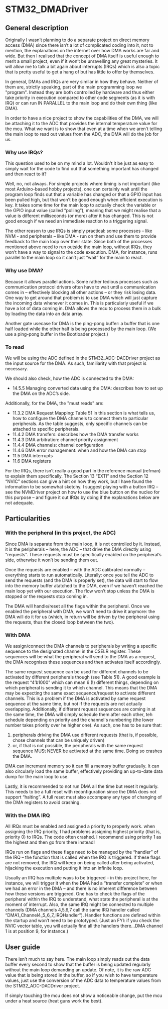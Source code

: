 # STM32_DMADriver

## General description
Originally I wasn’t planning to do a separate project on direct memory access (DMA) since there isn’t a lot of complicated coding into it, not to mention, the explanations on the internet over how DMA works are far and wide. But then I realised that the concept of DMA itself is useful enough to merit a small project, even if it won’t be unravelling any great mysteries. It will allow me to talk a bit again about interrupts (IRQs) which is also a topic that is pretty useful to get a hang of but has little to offer by themselves.

In general, DMAs and IRQs are very similar in how they behave. Neither of them are, strictly speaking, part of the main programming loop we "program". Instead they are both controlled by hardware and thus either take priority in execution compared to other code segments (as it is with IRQ) or can run IN PARALLEL to the main loop and do their own thing (like DMA).

In order to have a nice project to show the capabilities of the DMA, we will be attaching it to the ADC that provides the internal temperature value for the mcu. What we want is to show that even at a time when we aren’t telling the main loop to read out values from the ADC, the DMA will do the job for us.

### Why use IRQs?
This question used to be on my mind a lot. Wouldn’t it be just as easy to simply wait for the code to find out that something important has changed and then react to it?

Well, no, not always. For simple projects where timing is not important (like most Arduino-based hobby projects), one can certainly wait until the program loop finds out that a variable has changed or that a GPIO input has been pulled high, but that won’t be good enough when efficient execution is key. It takes some time for the main loop to actually check the variable or the GPIO input value (called “polling”), meaning that we might realise that a value is different milliseconds (or more) after it has changed. This is not good enough if we need an immediate reaction to a triggering signal.

The other reason to use IRQs is simply practical: some processes – like NVM - and peripherals – like DMA - run on them and use them to provide feedback to the main loop over their state. Since both of the processes mentioned above need to run outside the main loop, without IRQs, they won’t have a way to signal to the code execution. DMA, for instance, runs parallel to the main loop so it can’t just “wait” for the main to react.

### Why use DMA?
Because it allows parallel actions. Some rather tedious processes such as communication protocol drivers often have to wait until a communication comes in – effectively blocking all other actions – or they risk losing data. One way to get around that problem is to use DMA which will just capture the incoming data whenever it comes in. This is particularly useful if we have a lot of data coming in. DMA allows the mcu to process them in a bulk by loading the data into an data array.

Another gate usecase for DMA is the ping-pong buffer: a buffer that is one half loaded while the other half is being processed by the main loop. (We use a ping-pong buffer in the Bootloader project.)

### To read
We will be using the ADC defined in the STM32_ADC-DACDriver project as the input source for the DMA. As such, familiarity with that project is necessary.

We should also check, how the ADC is connected to the DMA:
-	14.5.5 Managing converted data using the DMA: describes how to set up the DMA on the ADC’s side.

Additionally, for the DMA, the "must reads" are:
-	11.3.2 DMA Request Mapping: Table 51 in this section is what tells us, how to configure the DMA channels to connect them to particular peripherals. As the table suggests, only specific channels can be attached to specific peripherals.
-	11.4.2 DMA transfers: describes how the DMA transfer works
-	11.4.3 DMA arbitration: channel priority assignment
-	11.4.4 DMA channels: channel configuration
-	11.4.6 DMA error management: when and how the DMA can stop
-	11.5 DMA interrupts
-	11.6 DMA registers

For the IRQs, there isn’t really a good part in the reference  manual (refman) to explain them specifically. The Section 13 “EXTI” and the Section 12 “NVIC” sections can give a hint on how they work, but I have found the information to be somewhat sketchy. I suggest playing with a button IRQ – see the NVMDriver project on how to use the blue button on the nucleo for this purpose – and figure it out IRQs by doing if the explanations below are not adequate.

## Particularities
### With the peripheral (in this project, the ADC)

Since DMA is separate from the main loop, it is not controlled by it. Instead, it is the peripherals – here, the ADC – that drive the DMA directly using “requests”. These requests must be specifically enabled on the peripheral’s side, otherwise it won’t be sending them out.

Once the requests are enabled – with the ADC calibrated normally – everything starts to run automatically. Literally: once you tell the ADC to send the requests (and the DMA is properly set), the data will start to flow into the memory buffer atatched to the DMA, even if we haven’t reached the main loop yet with our execution. The flow won’t stop unless the DMA is stopped or the requests stop coming in.

The DMA will handle/reset all the flags within the peripheral. Once we enabled the peripheral with DMA, we won’t need to drive it anymore: the DMA will do it for us (which, in return will be driven by the peripheral using the requests, thus the closed loop between the two).

### With DMA
We assign/connect the DMA channels to peripherals by writing a specific sequence to the designated channel in the CSELR register. These sequences will be what the peripheral will send to the DMA as a request, the DMA recognises these sequences and then activates itself accordingly.

The same request sequence can be used for different channels to be activated by different peripherals though (see Table 51). A good example is the request “4’b1000” which can mean 6 (!) different things, depending on which peripheral is sending it to which channel. This means that the DMA may be expecting the same exact sequence/request to activate different channels. This is a problem if the DMA is activated by same request sequence at the same time, but not if the requests are not actually overlapping. Additionally, if different request sequences are coming in at the same time, the DMA will simply schedule them after each other, teh schedule depending on priority and the channel's numbering (the lower number takes priority over he higher one). As such, one has to be sure that:
1) peripherals driving the DMA use different requests (that is, if possible, chose channels that can be uniquely driven)
2) or, if that is not possible, the peripherals with the same request sequence MUSt NEVER be activated at the same time. Doing so crashes the DMA.

DMA can increment memory so it can fill a memory buffer gradually. It can also circularly load the same buffer, effectively providing an up-to-date data dump for the main loop to use.

Lastly, it is recommended to not run DMA all the time but reset it regularly. This needs to be a full reset with reconfiguration since the DMA does not support “halting”. A full reset must also accompany any type of changing of the DMA registers to avoid crashing.

### With the DMA IRQ
All IRQs must be enabled and assigned a priority to properly work. when assigning the IRQ priority, I had problems assigning highest priority (that is, priority 0) to IRQs. The code often crashed. I recommend using priority 1 as the highest and then go from there instead! 

IRQs run on flags and these flags need to be managed by the “handler” of the IRQ – the function that is called when the IRQ is triggered. If these flags are not removed, the IRQ will keep on being called after being activated, hijacking the execution and putting it into an infinite loop.

Usually an IRQ has multiple ways to be triggered – in this project here, for instance, we will trigger it when the DMA had a “transfer complete” or when we had an error in the DMA – and there is no inherent difference between how these versions are triggered. One has to check the flags of the peripheral within the IRQ to understand, what state the peripheral is at the moment of interrupt. Also, the same IRQ might be connected to multiple channels (DMA channels 4,5,6,7 call the same IRQ handler called “DMA1_Channel4_5_6_7_IRQHandler”). Handler functions are defined within the startup and won’t need to be prototyped. (Just an FYI: if you check the NVIC vector table, you will actually find all the handlers there…DMA channel 1 is at position 9, for instance.)

## User guide
There isn’t much to say here.  The main loop simply reads out the data buffer every second to show that the buffer is being updated regularly without the main loop demanding an update. Of note, it is the raw ADC value that is being stored in the buffer, so if you wish to have temperature values, just use the conversion of the ADC data to temperature values from the STM32_ADC-DACDriver project.

If simply touching the mcu does not show a noticeable change, put the mcu under a heat source (heat guns work the best).
